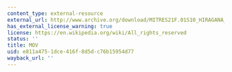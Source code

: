 ```yaml
---
content_type: external-resource
external_url: http://www.archive.org/download/MITRES21F.01S10_HIRAGANA_CHARACTERS/0447.mov
has_external_license_warning: true
license: https://en.wikipedia.org/wiki/All_rights_reserved
status: ''
title: MOV
uid: e811a475-1dce-416f-8d5d-c76b15954d77
wayback_url: ''
---
```


